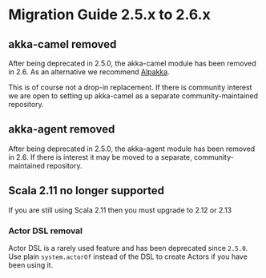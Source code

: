 # Migration Guide 2.5.x to 2.6.x

## akka-camel removed

After being deprecated in 2.5.0, the akka-camel module has been removed in 2.6.
As an alternative we recommend [Alpakka](https://doc.akka.io/docs/alpakka/current/).

This is of course not a drop-in replacement. If there is community interest we
are open to setting up akka-camel as a separate community-maintained
repository.

## akka-agent removed

After being deprecated in 2.5.0, the akka-agent module has been removed in 2.6.
If there is interest it may be moved to a separate, community-maintained
repository.

## Scala 2.11 no longer supported

If you are still using Scala 2.11 then you must upgrade to 2.12 or 2.13

### Actor DSL removal

Actor DSL is a rarely used feature and has been deprecated since `2.5.0`.
Use plain `system.actorOf` instead of the DSL to create Actors if you have been using it.

